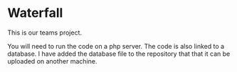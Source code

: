 # Waterfall
This is our teams project. 


You will need to run the code on a php server. The code is also linked to a database. I have added the database 
file to the repository that that it can be uploaded on another machine. 
